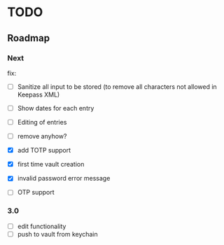 # TODO

## Roadmap

### Next

fix:
- [ ] Sanitize all input to be stored (to remove all characters not allowed in Keepass XML)
- [ ] Show dates for each entry
- [ ] Editing of entries
- [ ] remove anyhow?
- [x] add TOTP support
- [x] first time vault creation
- [x] invalid password error message

- [ ] OTP support

### 3.0

- [ ] edit functionality
- [ ] push to vault from keychain
